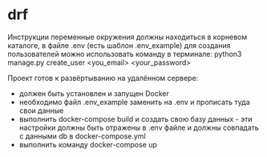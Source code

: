 # drf

Инструкции
переменные окружения должны находиться в корневом каталоге, в файле .env (есть шаблон .env_example)
для создания пользователей можно использовать команду в терминале: python3 manage.py create_user <you_email> <your_password>

Проект готов к развёртыванию на удалённом сервере:
- должен быть установлен и запущен Docker
- необходимо файл .env_example заменить на .env и прописать туда свои данные
- выполнить docker-compose build и создать свою базу данных - эти настройки должны быть отражены в .env файле и должны совпадать с данными db в docker-compose.yml
- выполнить команду docker-compose up

